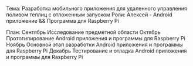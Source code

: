Тема: Разработка мобильного приложения для удаленного управления поливом теплиц с отложенным запуском
Роли:
  Алексей - Android приложение && Программа для Raspberry Pi

План:
Сентябрь
  Исследование предметной области
Октябрь
  Прототипирование Android приложения и программы для Raspberry Pi
Ноябрь
  Основной этап разработки Android приложения и программы для Raspberry Pi
Декабрь
  Тестирование и отладка Android приложения и программы для Raspberry Pi
